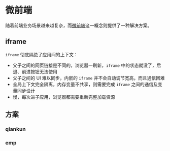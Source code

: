 # 微前端

随着前端业务场景越来越复杂，而[微前端](https://micro-frontends.org/)这一概念则提供了一种解决方案。

## iframe

`iframe` 彻底隔绝了应用间的上下文：

+ 父子之间的网页链接是不同的，浏览器一刷新，`iframe` 中的状态就没了，后退、前进按钮无法使用
+ 父子之间的 UI 难以同步，内嵌的 `iframe` 并不会自动调节宽高，而且通信困难
+ 全局上下文完全隔离，内存变量不共享，则需要完成 `iframe` 之间的通信及变量同步设计
+ 慢，每次进子应用，浏览器都需要重新完整加载资源

## 方案

### qiankun

### emp
